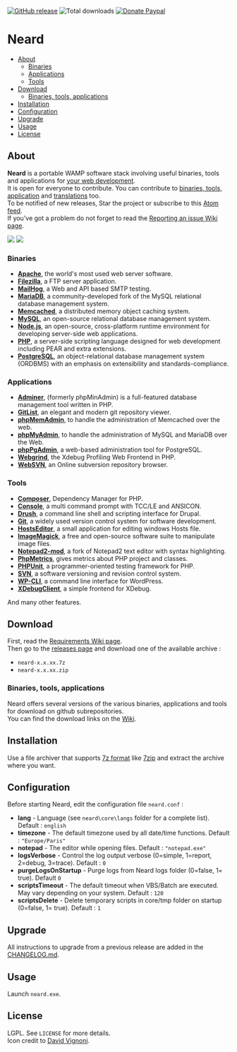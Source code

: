 [![GitHub release](https://img.shields.io/github/release/crazy-max/neard.svg?style=flat-square)](https://github.com/crazy-max/neard/releases)
![Total downloads](https://img.shields.io/github/downloads/crazy-max/neard/total.svg?style=flat-square)
[![Donate Paypal](https://img.shields.io/badge/donate-paypal-blue.svg?style=flat-square)](https://www.paypal.me/crazyws)

# Neard

<!-- START doctoc generated TOC please keep comment here to allow auto update -->
<!-- DON'T EDIT THIS SECTION, INSTEAD RE-RUN doctoc TO UPDATE -->


- [About](#about)
  - [Binaries](#binaries)
  - [Applications](#applications)
  - [Tools](#tools)
- [Download](#download)
  - [Binaries, tools, applications](#binaries-tools-applications)
- [Installation](#installation)
- [Configuration](#configuration)
- [Upgrade](#upgrade)
- [Usage](#usage)
- [License](#license)

<!-- END doctoc generated TOC please keep comment here to allow auto update -->

## About

**Neard** is a portable WAMP software stack involving useful binaries, tools and applications for [your web development](../../wiki/Screenshots).<br />
It is open for everyone to contribute. You can contribute to [binaries, tools, application](../../wiki/Contribute) and [translations](../../wiki/Translations) too.<br />
To be notified of new releases, Star the project or subscribe to this [Atom feed](https://github.com/crazy-max/neard/releases.atom).<br />
If you've got a problem do not forget to read the [Reporting an issue Wiki page](../../wiki/Reporting-an-issue).

![](../../wiki/screenshots/neard-menu1-20160505.png)  ![](../../wiki/screenshots/neard-menu2-20160505.png)

### Binaries

* **[Apache](../../wiki/binApache)**, the world's most used web server software.
* **[Filezilla](../../wiki/binFilezilla)**, a FTP server application.
* **[MailHog](../../wiki/binMailHog)**, a Web and API based SMTP testing.
* **[MariaDB](../../wiki/binMariaDB)**, a community-developed fork of the MySQL relational database management system.
* **[Memcached](../../wiki/binMemcached)**, a distributed memory object caching system.
* **[MySQL](../../wiki/binMySQL)**, an open-source relational database management system.
* **[Node.js](../../wiki/binNode.js)**, an open-source, cross-platform runtime environment for developing server-side web applications.
* **[PHP](../../wiki/binPHP)**, a server-side scripting language designed for web development including PEAR and extra extensions.
* **[PostgreSQL](../../wiki/binPostgreSQL)**, an object-relational database management system (ORDBMS) with an emphasis on extensibility and standards-compliance.

### Applications

* **[Adminer](../../wiki/appAdminer)**, (formerly phpMinAdmin) is a full-featured database management tool written in PHP.
* **[GitList](../../wiki/appGitList)**, an elegant and modern git repository viewer.
* **[phpMemAdmin](../../wiki/appPhpMemAdmin)**, to handle the administration of Memcached over the web.
* **[phpMyAdmin](../../wiki/appPhpMyAdmin)**, to handle the administration of MySQL and MariaDB over the Web.
* **[phpPgAdmin](../../wiki/appPhpPgAdmin)**, a web-based administration tool for PostgreSQL.
* **[Webgrind](../../wiki/appWebgrind)**, the Xdebug Profiling Web Frontend in PHP.
* **[WebSVN](../../wiki/appWebSVN)**, an Online subversion repository browser.

### Tools

* **[Composer](../../wiki/toolComposer)**, Dependency Manager for PHP.
* **[Console](../../wiki/toolConsole)**, a multi command prompt with TCC/LE and ANSICON.
* **[Drush](../../wiki/toolDrush)**, a command line shell and scripting interface for Drupal.
* **[Git](../../wiki/toolGit)**, a widely used version control system for software development.
* **[HostsEditor](../../wiki/toolHostsEditor)**, a small application for editing windows Hosts file.
* **[ImageMagick](../../wiki/toolImageMagick)**, a free and open-source software suite to manipulate image files.
* **[Notepad2-mod](../../wiki/toolNotepad2-mod)**, a fork of Notepad2 text editor with syntax highlighting.
* **[PhpMetrics](../../wiki/toolPhpMetrics)**, gives metrics about PHP project and classes.
* **[PHPUnit](../../wiki/toolPHPUnit)**, a programmer-oriented testing framework for PHP.
* **[SVN](../../wiki/toolSVN)**, a software versioning and revision control system.
* **[WP-CLI](../../wiki/toolWP-CLI)**, a command line interface for WordPress.
* **[XDebugClient](../../wiki/toolXDebugClient)**, a simple frontend for XDebug.

And many other features.

## Download

First, read the [Requirements Wiki page](../../wiki/Requirements).<br />
Then go to the [releases page](https://github.com/crazy-max/neard/releases) and download one of the available archive :
* `neard-x.x.xx.7z`
* `neard-x.x.xx.zip`

### Binaries, tools, applications

Neard offers several versions of the various binaries, applications and tools for download on github subrepositories.<br />
You can find the download links on the [Wiki](../../wiki).

## Installation

Use a file archiver that supports [7z format](http://www.7-zip.org/7z.html) like [7zip](http://www.7-zip.org/) and extract the archive where you want.

## Configuration

Before starting Neard, edit the configuration file `neard.conf` :
* **lang** - Language (see `neard\core\langs` folder for a complete list). Default : `english`
* **timezone** - The default timezone used by all date/time functions. Default : `"Europe/Paris"`
* **notepad** - The editor while opening files. Default : `"notepad.exe"`
* **logsVerbose** - Control the log output verbose (0=simple, 1=report, 2=debug, 3=trace). Default : `0`
* **purgeLogsOnStartup** - Purge logs from Neard logs folder (0=false, 1= true). Default `0`
* **scriptsTimeout** - The default timeout when VBS/Batch are executed. May vary depending on your system. Default : `120`
* **scriptsDelete** - Delete temporary scripts in core/tmp folder on startup (0=false, 1= true). Default : `1`

## Upgrade

All instructions to upgrade from a previous release are added in the [CHANGELOG.md](https://github.com/crazy-max/neard/blob/master/CHANGELOG.md).

## Usage

Launch `neard.exe`.

## License

LGPL. See `LICENSE` for more details.<br />
Icon credit to [David Vignoni](http://www.icon-king.com/).
